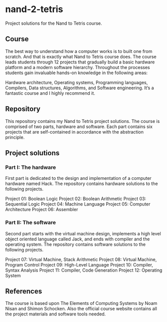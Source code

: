 # nand-2-tetris
Project solutions for the Nand to Tetris course.

## Course
The best way to understand how a computer works is to built one from scratch. And that is exactly what Nand to Tetris course does. The course leads students through 12 projects that gradually build a basic hardware platform and a modern software hierarchy. Throughout the processes students gain invaluable hands-on knowledge in the following areas:

Hardware architecture,
Operating systems,
Programming languages,
Compilers,
Data structures,
Algorithms, and
Software engineering.
It’s a fantastic course and I highly recommend it.

## Repository
This repository contains my Nand to Tetris project solutions. The course is comprised of two parts, hardware and software. Each part contains six projects that are self-contained in accordance with the abstraction principle.

## Project solutions
### Part I: The hardware
First part is dedicated to the design and implementation of a computer hardware named Hack. The repository contains hardware solutions to the following projects.

Project 01: Boolean Logic
Project 02: Boolean Arithmetic
Project 03: Sequential Logic
Project 04: Machine Language
Project 05: Computer Architecture
Project 06: Assembler
### Part II: The software 
Second part starts with the virtual machine design, implements a high level object oriented language called Jack, and ends with compiler and the operating system. The repository contains software solutions to the following projects.

Project 07: Virtual Machine, Stack Arithmetic
Project 08: Virtual Machine, Program Control
Project 09: High-Level Language
Project 10: Compiler, Syntax Analysis
Project 11: Compiler, Code Generation
Project 12: Operating System
## References
The course is based upon The Elements of Computing Systems by Noam Nisan and Shimon Schocken. Also the official course website contains all the project materials and software tools needed.

